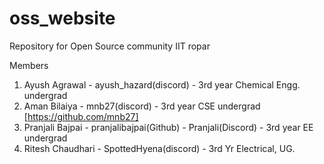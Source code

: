 # oss_website
Repository for Open Source community IIT ropar

Members
1. Ayush Agrawal - ayush_hazard(discord) - 3rd year Chemical Engg. undergrad
2. Aman Bilaiya - mnb27(discord) - 3rd year CSE undergrad [https://github.com/mnb27]
3. Pranjali Bajpai - pranjalibajpai(Github) - Pranjali(Discord) - 3rd year EE undergrad
4. Ritesh Chaudhari - SpottedHyena(discord) - 3rd Yr Electrical, UG.

